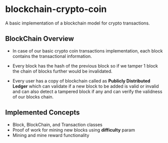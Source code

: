 # blockchain-crypto-coin

A basic implementation of a blockchain model for crypto transactions.

## BlockChain Overview

- In case of our basic crypto coin transactions implementation, each block contains the transactional information.

- Every block has the hash of the previous block so if we tamper 1 block the chain of blocks further would be invalidated.

- Every user has a copy of blockchain called as **Publicly Distributed Ledger** which can validate if a new block to be added is valid or invalid and can also detect a tampered block if any and can verify the validness of our blocks chain.

## Implemented Concepts

- Block, BlockChain, and Transaction classes
- Proof of work for mining new blocks using **difficulty** param
- Mining and mine reward functionality

